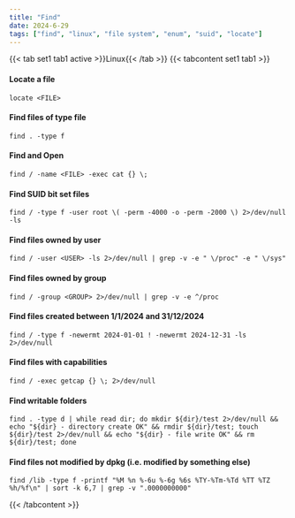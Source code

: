 ```yaml
---
title: "Find"
date: 2024-6-29
tags: ["find", "linux", "file system", "enum", "suid", "locate"]
---
```


{{< tab set1 tab1 active >}}Linux{{< /tab >}}
{{< tabcontent set1 tab1 >}}

#### Locate a file

<div>

```console
locate <FILE>
```

</div>

#### Find files of type file

<div>

```console
find . -type f
```

</div>

#### Find and Open

<div>

```console
find / -name <FILE> -exec cat {} \;
```

</div>

#### Find SUID bit set files

<div>

```console
find / -type f -user root \( -perm -4000 -o -perm -2000 \) 2>/dev/null -ls
```

</div>

#### Find files owned by user

<div>

```console
find / -user <USER> -ls 2>/dev/null | grep -v -e " \/proc" -e " \/sys"
```

</div>

#### Find files owned by group

<div>

```console
find / -group <GROUP> 2>/dev/null | grep -v -e ^/proc
```

</div>

#### Find files created between 1/1/2024 and 31/12/2024

<div>

```console
find / -type f -newermt 2024-01-01 ! -newermt 2024-12-31 -ls 2>/dev/null
```

</div>

#### Find files with capabilities

<div>

```console
find / -exec getcap {} \; 2>/dev/null
```

</div>

#### Find writable folders

<div>

```console
find . -type d | while read dir; do mkdir ${dir}/test 2>/dev/null && echo "${dir} - directory create OK" && rmdir ${dir}/test; touch ${dir}/test 2>/dev/null && echo "${dir} - file write OK" && rm ${dir}/test; done
```

</div>

#### Find files not modified by dpkg (i.e. modified by something else)

<div>

```console
find /lib -type f -printf "%M %n %-6u %-6g %6s %TY-%Tm-%Td %TT %TZ %h/%f\n" | sort -k 6,7 | grep -v ".0000000000"
```

</div>

{{< /tabcontent >}}

<br>